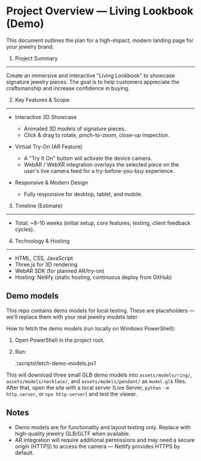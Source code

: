 Project Overview — Living Lookbook (Demo)
========================================

This document outlines the plan for a high-impact, modern landing page for your jewelry brand.

1. Project Summary
------------------
Create an immersive and interactive "Living Lookbook" to showcase signature jewelry pieces. The goal is to help customers appreciate the craftsmanship and increase confidence in buying.

2. Key Features & Scope
-----------------------
- Interactive 3D Showcase
  - Animated 3D models of signature pieces.
  - Click & drag to rotate, pinch-to-zoom, close-up inspection.

- Virtual Try-On (AR Feature)
  - A "Try It On" button will activate the device camera.
  - WebAR / WebXR integration overlays the selected piece on the user's live camera feed for a try-before-you-buy experience.

- Responsive & Modern Design
  - Fully responsive for desktop, tablet, and mobile.

3. Timeline (Estimate)
----------------------
- Total: ~8–10 weeks (initial setup, core features, testing, client feedback cycles).

4. Technology & Hosting
-----------------------
- HTML, CSS, JavaScript
- Three.js for 3D rendering
- WebAR SDK (for planned AR/try-on)
- Hosting: Netlify (static hosting, continuous deploy from GitHub)

Demo models
-----------
This repo contains demo models for local testing. These are placeholders — we'll replace them with your real jewelry models later.

How to fetch the demo models (run locally on Windows PowerShell):

1. Open PowerShell in the project root.
2. Run:

    .\scripts\fetch-demo-models.ps1

This will download three small GLB demo models into `assets/models/ring/`, `assets/models/necklace/`, and `assets/models/pendant/` as `model.glb` files. After that, open the site with a local server (Live Server, `python -m http.server`, or `npx http-server`) and test the viewer.

Notes
-----
- Demo models are for functionality and layout testing only. Replace with high-quality jewelry GLB/GLTF when available.
- AR integration will require additional permissions and may need a secure origin (HTTPS) to access the camera — Netlify provides HTTPS by default.
